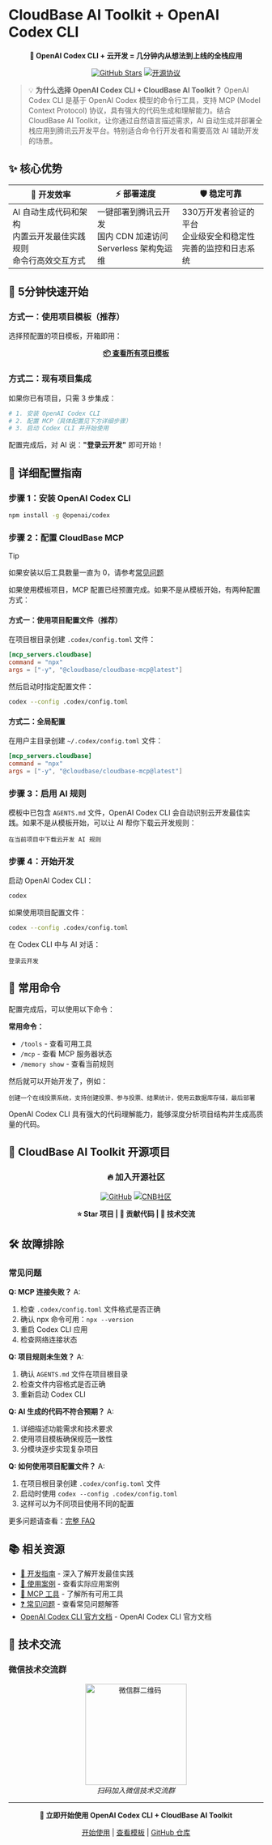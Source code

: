 # CloudBase AI Toolkit + OpenAI Codex CLI

<div align="center">

**🚀 OpenAI Codex CLI + 云开发 = 几分钟内从想法到上线的全栈应用**

[![GitHub Stars](https://img.shields.io/github/stars/TencentCloudBase/CloudBase-AI-ToolKit?style=social)](https://github.com/TencentCloudBase/CloudBase-AI-ToolKit)
[![开源协议](https://img.shields.io/badge/License-MIT-blue.svg)](https://github.com/TencentCloudBase/CloudBase-AI-ToolKit/blob/main/LICENSE)

</div>

> 💡 **为什么选择 OpenAI Codex CLI + CloudBase AI Toolkit？**
> OpenAI Codex CLI 是基于 OpenAI Codex 模型的命令行工具，支持 MCP (Model Context Protocol) 协议，具有强大的代码生成和理解能力。结合 CloudBase AI Toolkit，让你通过自然语言描述需求，AI 自动生成并部署全栈应用到腾讯云开发平台。特别适合命令行开发者和需要高效 AI 辅助开发的场景。

## ✨ 核心优势

| 🎯 **开发效率** | ⚡ **部署速度** | 🛡️ **稳定可靠** |
|---|---|---|
| AI 自动生成代码和架构<br/>内置云开发最佳实践规则<br/>命令行高效交互方式 | 一键部署到腾讯云开发<br/>国内 CDN 加速访问<br/>Serverless 架构免运维 | 330万开发者验证的平台<br/>企业级安全和稳定性<br/>完善的监控和日志系统 |

## 🚀 5分钟快速开始

### 方式一：使用项目模板（推荐）

选择预配置的项目模板，开箱即用：

<div align="center">

**[📦 查看所有项目模板](../templates)**

</div>

### 方式二：现有项目集成

如果你已有项目，只需 3 步集成：

```bash
# 1. 安装 OpenAI Codex CLI
# 2. 配置 MCP（具体配置见下方详细步骤）
# 3. 启动 Codex CLI 并开始使用
```

配置完成后，对 AI 说：**"登录云开发"** 即可开始！

## 🔧 详细配置指南

### 步骤 1：安装 OpenAI Codex CLI

```bash
npm install -g @openai/codex
```

### 步骤 2：配置 CloudBase MCP

> [!TIP] 
> 如果安装以后工具数量一直为 0，请参考[常见问题](https://docs.cloudbase.net/ai/cloudbase-ai-toolkit/faq#mcp-%E6%98%BE%E7%A4%BA%E5%B7%A5%E5%85%B7%E6%95%B0%E9%87%8F%E4%B8%BA-0-%E6%80%8E%E4%B9%88%E5%8A%9E)

如果使用模板项目，MCP 配置已经预置完成。如果不是从模板开始，有两种配置方式：

#### 方式一：使用项目配置文件（推荐）

在项目根目录创建 `.codex/config.toml` 文件：

```toml
[mcp_servers.cloudbase]
command = "npx"
args = ["-y", "@cloudbase/cloudbase-mcp@latest"]
```

然后启动时指定配置文件：

```bash
codex --config .codex/config.toml
```

#### 方式二：全局配置

在用户主目录创建 `~/.codex/config.toml` 文件：

```toml
[mcp_servers.cloudbase]
command = "npx"
args = ["-y", "@cloudbase/cloudbase-mcp@latest"]
```

### 步骤 3：启用 AI 规则

模板中已包含 `AGENTS.md` 文件，OpenAI Codex CLI 会自动识别云开发最佳实践。如果不是从模板开始，可以让 AI 帮你下载云开发规则：

```
在当前项目中下载云开发 AI 规则
```

### 步骤 4：开始开发

启动 OpenAI Codex CLI：

```bash
codex
```

如果使用项目配置文件：

```bash
codex --config .codex/config.toml
```

在 Codex CLI 中与 AI 对话：

```
登录云开发
```

## 🎯 常用命令

配置完成后，可以使用以下命令：

**常用命令：**
- `/tools` - 查看可用工具
- `/mcp` - 查看 MCP 服务器状态
- `/memory show` - 查看当前规则

然后就可以开始开发了，例如：

```
创建一个在线投票系统，支持创建投票、参与投票、结果统计，使用云数据库存储，最后部署
```

OpenAI Codex CLI 具有强大的代码理解能力，能够深度分析项目结构并生成高质量的代码。

## 🌟 CloudBase AI Toolkit 开源项目

<div align="center">

### 🔥 加入开源社区

[![GitHub](https://img.shields.io/badge/GitHub-TencentCloudBase/CloudBase--AI--ToolKit-black?style=for-the-badge&logo=github)](https://github.com/TencentCloudBase/CloudBase-AI-ToolKit)
[![CNB社区](https://img.shields.io/badge/CNB-CloudBase--AI--ToolKit-orange?style=for-the-badge)](https://cnb.cool/tencent/cloud/cloudbase/CloudBase-AI-ToolKit)

**⭐ Star 项目 | 🤝 贡献代码 | 💬 技术交流**

</div>

## 🛠️ 故障排除

### 常见问题

**Q: MCP 连接失败？**
A:
1. 检查 `.codex/config.toml` 文件格式是否正确
2. 确认 npx 命令可用：`npx --version`
3. 重启 Codex CLI 应用
4. 检查网络连接状态

**Q: 项目规则未生效？**
A:
1. 确认 `AGENTS.md` 文件在项目根目录
2. 检查文件内容格式是否正确
3. 重新启动 Codex CLI

**Q: AI 生成的代码不符合预期？**
A:
1. 详细描述功能需求和技术要求
2. 使用项目模板确保规范一致性
3. 分模块逐步实现复杂项目

**Q: 如何使用项目配置文件？**
A:
1. 在项目根目录创建 `.codex/config.toml` 文件
2. 启动时使用 `codex --config .codex/config.toml`
3. 这样可以为不同项目使用不同的配置

更多问题请查看：[完整 FAQ](../faq)

## 📚 相关资源

- [📖 开发指南](../development) - 深入了解开发最佳实践
- [🎯 使用案例](../examples) - 查看实际应用案例
- [🔧 MCP 工具](../mcp-tools) - 了解所有可用工具
- [❓ 常见问题](../faq) - 查看常见问题解答
- [OpenAI Codex CLI 官方文档](https://github.com/openai/codex) - OpenAI Codex CLI 官方文档

## 💬 技术交流

### 微信技术交流群

<div align="center">
<img src="https://7463-tcb-advanced-a656fc-1257967285.tcb.qcloud.la/mcp/toolkit-qrcode.png" width="200" alt="微信群二维码"/>
<br/>
<i>扫码加入微信技术交流群</i>
</div>

---

<div align="center">

**🚀 立即开始使用 OpenAI Codex CLI + CloudBase AI Toolkit**

[开始使用](../getting-started) | [查看模板](../templates) | [GitHub 仓库](https://github.com/TencentCloudBase/CloudBase-AI-ToolKit)

</div>